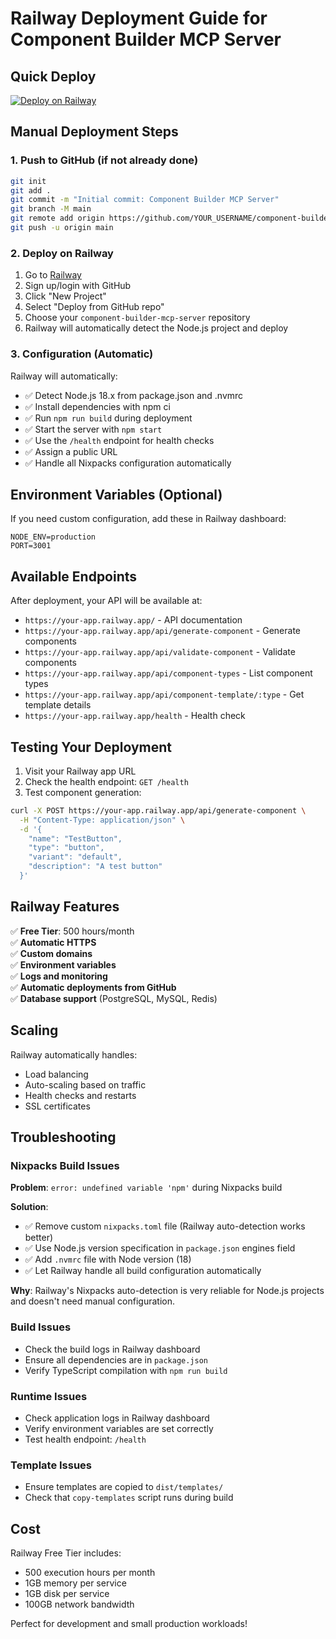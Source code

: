 # Railway Deployment Guide for Component Builder MCP Server

## Quick Deploy

[![Deploy on Railway](https://railway.app/button.svg)](https://railway.app/template/YOUR_TEMPLATE_ID)

## Manual Deployment Steps

### 1. Push to GitHub (if not already done)

```bash
git init
git add .
git commit -m "Initial commit: Component Builder MCP Server"
git branch -M main
git remote add origin https://github.com/YOUR_USERNAME/component-builder-mcp-server.git
git push -u origin main
```

### 2. Deploy on Railway

1. Go to [Railway](https://railway.app)
2. Sign up/login with GitHub
3. Click "New Project"
4. Select "Deploy from GitHub repo"
5. Choose your `component-builder-mcp-server` repository
6. Railway will automatically detect the Node.js project and deploy

### 3. Configuration (Automatic)

Railway will automatically:
- ✅ Detect Node.js 18.x from package.json and .nvmrc
- ✅ Install dependencies with npm ci
- ✅ Run `npm run build` during deployment
- ✅ Start the server with `npm start`
- ✅ Use the `/health` endpoint for health checks
- ✅ Assign a public URL
- ✅ Handle all Nixpacks configuration automatically

## Environment Variables (Optional)

If you need custom configuration, add these in Railway dashboard:

```
NODE_ENV=production
PORT=3001
```

## Available Endpoints

After deployment, your API will be available at:

- `https://your-app.railway.app/` - API documentation
- `https://your-app.railway.app/api/generate-component` - Generate components
- `https://your-app.railway.app/api/validate-component` - Validate components
- `https://your-app.railway.app/api/component-types` - List component types
- `https://your-app.railway.app/api/component-template/:type` - Get template details
- `https://your-app.railway.app/health` - Health check

## Testing Your Deployment

1. Visit your Railway app URL
2. Check the health endpoint: `GET /health`
3. Test component generation:

```bash
curl -X POST https://your-app.railway.app/api/generate-component \
  -H "Content-Type: application/json" \
  -d '{
    "name": "TestButton",
    "type": "button",
    "variant": "default",
    "description": "A test button"
  }'
```

## Railway Features

✅ **Free Tier**: 500 hours/month  
✅ **Automatic HTTPS**  
✅ **Custom domains**  
✅ **Environment variables**  
✅ **Logs and monitoring**  
✅ **Automatic deployments from GitHub**  
✅ **Database support** (PostgreSQL, MySQL, Redis)  

## Scaling

Railway automatically handles:
- Load balancing
- Auto-scaling based on traffic
- Health checks and restarts
- SSL certificates

## Troubleshooting

### Nixpacks Build Issues

**Problem**: `error: undefined variable 'npm'` during Nixpacks build

**Solution**: 
- ✅ Remove custom `nixpacks.toml` file (Railway auto-detection works better)
- ✅ Use Node.js version specification in `package.json` engines field
- ✅ Add `.nvmrc` file with Node version (18)
- ✅ Let Railway handle all build configuration automatically

**Why**: Railway's Nixpacks auto-detection is very reliable for Node.js projects and doesn't need manual configuration.

### Build Issues
- Check the build logs in Railway dashboard
- Ensure all dependencies are in `package.json`
- Verify TypeScript compilation with `npm run build`

### Runtime Issues
- Check application logs in Railway dashboard
- Verify environment variables are set correctly
- Test health endpoint: `/health`

### Template Issues
- Ensure templates are copied to `dist/templates/`
- Check that `copy-templates` script runs during build

## Cost

Railway Free Tier includes:
- 500 execution hours per month
- 1GB memory per service
- 1GB disk per service
- 100GB network bandwidth

Perfect for development and small production workloads!